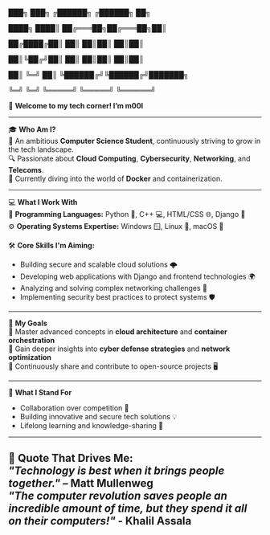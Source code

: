 ███╗   ███╗ ╔██████╗ ╔██████╗ ██╗

████╗ ████║ ██╔═══██╗██╔═══██╗██║

██╔████╔██║ ██║   ██║██║   ██║██║

██║╚██╔╝██║ ██║   ██║██║   ██║██║

██║ ╚═╝ ██║ ╚██████╔╝╚██████╔╝███████╗

╚═╝     ╚═╝  ╚═════╝  ╚═════╝ ╚══════╝

👋 **Welcome to my tech corner! I’m m00l**  

---

🎓 **Who Am I?**  
   🌱 An ambitious **Computer Science Student**, continuously striving to grow in the tech landscape.  
   🔍 Passionate about **Cloud Computing**, **Cybersecurity**, **Networking**, and **Telecoms**.  
   🚀 Currently diving into the world of **Docker** and containerization.  

---

💻 **What I Work With**  
   🌟 **Programming Languages:** Python 🐍, C++ 💻, HTML/CSS 🌐, Django 🌿  
   ⚙️ **Operating Systems Expertise:** Windows 🪟, Linux 🐧, macOS 🍎  

🛠️ **Core Skills I'm Aiming:**  
   - Building secure and scalable cloud solutions 🌩️  
   - Developing web applications with Django and frontend technologies 🌍  
   - Analyzing and solving complex networking challenges 📡  
   - Implementing security best practices to protect systems 🛡️  

---

🎯 **My Goals**  
   🔹 Master advanced concepts in **cloud architecture** and **container orchestration**  
   🔹 Gain deeper insights into **cyber defense strategies** and **network optimization**  
   🔹 Continuously share and contribute to open-source projects 🖥️  

---

🤝 **What I Stand For**  
   - Collaboration over competition 🤝  
   - Building innovative and secure tech solutions 💡  
   - Lifelong learning and knowledge-sharing 📘  

---

📝 **Quote That Drives Me:**  
_"Technology is best when it brings people together."_ – Matt Mullenweg  
_"The computer revolution saves people an incredible amount of time, but they spend it all on their computers!"_ - Khalil Assala
---

